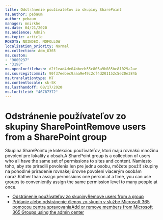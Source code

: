 ```yaml
---
title: Odstránenie používateľov zo skupiny SharePoint
ms.author: pebaum
author: pebaum
manager: mnirkhe
ms.date: 04/21/2020
ms.audience: Admin
ms.topic: article
ROBOTS: NOINDEX, NOFOLLOW
localization_priority: Normal
ms.collection: Adm_O365
ms.custom:
- "9000237"
- "3198"
ms.openlocfilehash: d2f1ead4de04bbecb55c805a9b085bc81029a2ae
ms.sourcegitcommit: 90f37eebec9aaa9e49c2cf4d201152c5e20e384b
ms.translationtype: MT
ms.contentlocale: sk-SK
ms.lasthandoff: 08/17/2020
ms.locfileid: "46787372"
---
```

# <a name="remove-users-from-a-sharepoint-group"></a><span data-ttu-id="bd6bc-102">Odstránenie používateľov zo skupiny SharePoint</span><span class="sxs-lookup"><span data-stu-id="bd6bc-102">Remove users from a SharePoint group</span></span>

<span data-ttu-id="bd6bc-103">Skupina SharePointu je kolekciou používateľov, ktorí majú rovnakú množinu povolení pre lokality a obsah.</span><span class="sxs-lookup"><span data-stu-id="bd6bc-103">A SharePoint group is a collection of users who all have the same set of permissions to sites and content.</span></span> <span data-ttu-id="bd6bc-104">Namiesto toho, aby ste priradili povolenia len pre jednu osobu, môžete použiť skupiny na pohodlné priradenie rovnakej úrovne povolení viacerým osobám naraz.</span><span class="sxs-lookup"><span data-stu-id="bd6bc-104">Rather than assign permissions one person at a time, you can use groups to conveniently assign the same permission level to many people at once.</span></span>

- [<span data-ttu-id="bd6bc-105">Odstránenie používateľov zo skupiny</span><span class="sxs-lookup"><span data-stu-id="bd6bc-105">Remove users from a group</span></span>](https://docs.microsoft.com/sharepoint/customize-sharepoint-site-permissions#remove-users-from-a-group)
- [<span data-ttu-id="bd6bc-106">Pridanie alebo odstránenie členov zo skupín v službe Microsoft 365 pomocou centra spravovania</span><span class="sxs-lookup"><span data-stu-id="bd6bc-106">Add or remove members from Microsoft 365 Groups using the admin center</span></span>](https://docs.microsoft.com/microsoft-365/admin/create-groups/add-or-remove-members-from-groups)
